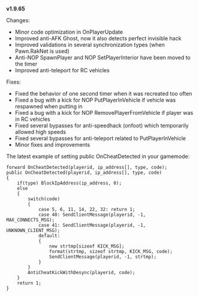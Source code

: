 **v1.9.65**

Changes:
* Minor code optimization in OnPlayerUpdate
* Improved anti-AFK Ghost, now it also detects perfect invisible hack
* Improved validations in several synchronization types (when Pawn.RakNet is used)
* Anti-NOP SpawnPlayer and NOP SetPlayerInterior have been moved to the timer
* Improved anti-teleport for RC vehicles

Fixes:
* Fixed the behavior of one second timer when it was recreated too often
* Fixed a bug with a kick for NOP PutPlayerInVehicle if vehicle was respawned when putting in
* Fixed a bug with a kick for NOP RemovePlayerFromVehicle if player was in RC vehicles
* Fixed several bypasses for anti-speedhack (onfoot) which temporarily allowed high speeds
* Fixed several bypasses for anti-teleport related to PutPlayerInVehicle
* Minor fixes and improvements

The latest example of setting public OnCheatDetected in your gamemode:

```pawn
forward OnCheatDetected(playerid, ip_address[], type, code);
public OnCheatDetected(playerid, ip_address[], type, code)
{
	if(type) BlockIpAddress(ip_address, 0);
	else
	{
		switch(code)
		{
			case 5, 6, 11, 14, 22, 32: return 1;
			case 40: SendClientMessage(playerid, -1, MAX_CONNECTS_MSG);
			case 41: SendClientMessage(playerid, -1, UNKNOWN_CLIENT_MSG);
			default:
			{
				new strtmp[sizeof KICK_MSG];
				format(strtmp, sizeof strtmp, KICK_MSG, code);
				SendClientMessage(playerid, -1, strtmp);
			}
		}
		AntiCheatKickWithDesync(playerid, code);
	}
	return 1;
}
```
